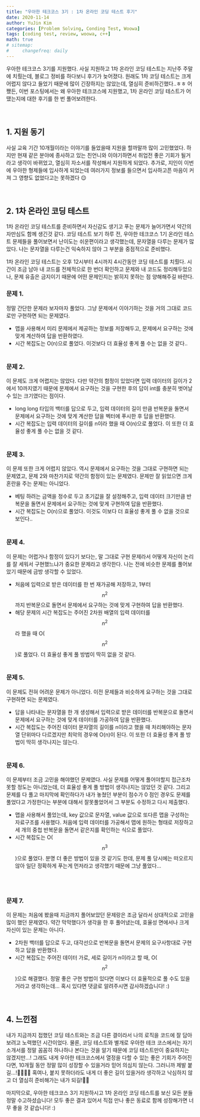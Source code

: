 ```yaml
---
title: "우아한 테크코스 3기 : 1차 온라인 코딩 테스트 후기"
date: 2020-11-14
author: YuJin Kim
categories: [Problem Solving, Conding Test, Woowa]
tags: [coding test, review, woowa, c++]
math: true
# sitemap:
#     changefreq: daily
---
```


우아한 테크코스 3기를 지원했다. 사실 지원하고 1차 온라인 코딩 테스트는 지난주 주말에 치뤘는데, 블로그 정비를 하다보니 후기가 늦어졌다. 원래도 1차 코딩 테스트는 크게 어렵지 않다고 들었기 때문에 많이 긴장하지는 않았는데, 열심히 준비하긴했다..ㅎㅎ 어쨌든, 이번 포스팅에서는 왜 우아한 테크코스에 지원했고, 1차 온라인 코딩 테스트가 어땠는지에 대한 후기를 한 번 풀어보려한다.  
<br/>
<br/>

## 1. 지원 동기

사실 교육 기간 10개월이라는 이야기를 들었을때 지원을 할까말까 많이 고민했었다. 하지만 현재 같은 분야에 종사하고 있는 친언니와 이야기하면서 취업전 좋은 기회가 될거라고 생각이 바뀌었고, 열심히 자소서를 작성해서 지원하게 되었다. 추가로, 지인이 이번에 우아한 형제들에 입사하게 되었는데 여러가지 정보를 들으면서 입사하고픈 마음이 커져 그 영향도 없었다고는 못하겠다 😌
<br/><br/><br/>

## 2. 1차 온라인 코딩 테스트

1차 온라인 코딩 테스트를 준비하면서 자신감도 생기고 푸는 문제가 늘어가면서 약간의 자만심도 함께 생긴것 같다. 코딩 테스트 보기 하루 전, 우아한 테크코스 1기 온라인 테스트 문제들을 풀어보면서 난이도는 쉬운편이라고 생각했는데, 문자열을 다루는 문제가 많았다. 나는 문자열을 다루는건 익숙하지 않아 그 부분을 중점적으로 준비했다.

1차 온라인 코딩 테스트는 오후 12시부터 4시까지 4시간동안 코딩 테스트를 치뤘다. 시간이 조금 남아 내 코드를 전체적으로 한 번더 확인하고 문제와 내 코드도 정리해두었으나, 문제 유출은 금지이기 때문에 어떤 문제인지는 밝히지 못하는 점 양해해주길 바란다.

### 문제 1.

정말 간단한 문제라 보자마자 풀었다. 그냥 문제에서 이야기하는 것을 거의 그대로 코드로만 구현하면 되는 문제였다.

- 맵을 사용해서 미리 문제에서 제공하는 정보를 저장해두고, 문제에서 요구하는 것에 맞게 계산하여 답을 반환하였다.
- 시간 복잡도는 O(n)으로 풀었다. 이것보다 더 효율성 좋게 풀 수는 없을 것 같다..
  <br/><br/>

### 문제 2.

이 문제도 크게 어렵지는 않았다. 다만 약간의 함정이 있었다면 입력 데이터의 길이가 2에서 10까지였기 때문에 문제에서 요구하는 것을 구현한 후의 답이 int를 충분히 벗어날 수 있는 크기였다는 점이다.

- long long 타입의 백터를 답으로 두고, 입력 데이터의 길이 만큼 반복문을 돌면서 문제에서 요구하는 것에 맞게 계산한 답을 벡터에 푸시한 후 답을 반환했다.
- 시간 복잡도는 입력 데이터의 길이를 n이라 했을 때 O(n)으로 풀었다. 이 또한 더 효율성 좋게 풀 수는 없을 것 같다.
  <br/><br/>

### 문제 3.

이 문제 또한 크게 어렵지 않았다. 역시 문제에서 요구하는 것을 그대로 구현하면 되는 문제였고, 문제 2와 마찬가지로 약간의 함정이 있는 문제였다. 문제만 잘 읽었으면 크게 혼란을 주는 문제는 아니었다.

- 베팅 하려는 금액을 정수로 두고 초기값을 잘 설정해주고, 입력 데이터 크기만큼 반복문을 돌면서 문제에서 요구하는 것에 맞게 구현하여 답을 반환했다.
- 시간 복잡도는 O(n)으로 풀었다. 이것도 이보다 더 효율성 좋게 풀 수 없을 것으로 보인다..
  <br/><br/>

### 문제 4.

이 문제는 어렵거나 함정이 있다기 보다는, 말 그대로 구현 문제라서 어떻게 자신이 논리를 잘 세워서 구현했느냐가 중요한 문제라고 생각한다. 나는 전에 비슷한 문제를 풀어보았기 때문에 금방 생각할 수 있었다.

- 처음에 입력으로 받은 데이터를 한 번 재가공해 저장하고, 1부터 $$n^2$$까지 반복문으로 돌면서 문제에서 요구하는 것에 맞게 구현하여 답을 반환했다.
- 해당 문제의 시간 복잡도는 주어진 2차원 배열의 입력 데이터를 $$n^2$$라 했을 때 O($$n^2$$)로 풀었다. 더 효율성 좋게 풀 방법이 딱히 없을 것 같다.
  <br/><br/>

### 문제 5.

이 문제도 전혀 어려운 문제가 아니었다. 이전 문제들과 비슷하게 요구하는 것을 그대로 구현하면 되는 문제였다.

- 답을 나타내는 문자열을 한 개 생성해서 입력으로 받은 데이터를 반복문으로 돌면서 문제에서 요구하는 것에 맞게 데이터를 가공하여 답을 반환했다.
- 시간 복잡도는 주어진 데이터 문자열의 길이를 n이라고 했을 때 처리해야하는 문자열 단위마다 다르겠지만 최악의 경우에 O(n)이 된다. 이 또한 더 효율성 좋게 풀 방법이 딱히 생각나지는 않는다.
  <br/><br/>

### 문제 6.

이 문제부터 조금 고민을 해야했던 문제였다. 사실 문제를 어떻게 풀어야할지 접근조차 못할 정도는 아니었는데, 더 효율성 좋게 풀 방법이 생각나지는 않았던 것 같다. 그리고 문제를 다 풀고 마지막에 확인하다가 내가 놓쳤던 부분이 점수가 0 점인 경우도 문제를 풀었다고 가정한다는 부분에 대해서 잘못풀었어서 그 부분도 수정하고 다시 제출했다.

- 맵을 사용해서 풀었는데, key 값으로 문자열, value 값으로 또다른 맵을 구성하는 자료구조를 사용했다. 처음에 입력 데이터를 가공해서 맵에 원하는 형태로 저장하고 세 개의 중첩 반복문을 돌면서 같은지를 확인하는 식으로 풀었다.
- 시간 복잡도는 O($$n^3$$)으로 풀었다. 분명 더 좋은 방법이 있을 것 같기도 한데, 문제 풀 당시에는 떠오르지 않아 일단 정확하게 푸는게 먼저라고 생각했기 때문에 그냥 풀었다...

<br/><br/>

### 문제 7.

이 문제는 처음에 봤을때 지금까지 풀어보았던 문제랑은 조금 달라서 상대적으로 고민을 많이 했던 문제였다. 약간 막막했다가 생각을 한 후 풀어냈는데, 효율성 면에서나 크게 자신이 있는 문제는 아니다.

- 2차원 백터를 답으로 두고, 대각선으로 반복문을 돌면서 문제의 요구사항대로 구현하고 답을 반환했다.
- 시간 복잡도는 주어진 데이터 가로, 세로 길이가 n이라고 할 때, O($$n^2$$)으로 해결했다. 정말 좋은 구현 방법이 있다면 이보다 더 효율적으로 풀 수도 있을거라고 생각하는데... 혹시 있다면 댓글로 알려주시면 감사하겠습니다! :)
  <br/><br/><br/>

## 4. 느낀점

내가 지금까지 접했던 코딩 테스트와는 조금 다른 결이라서 나의 로직을 코드에 잘 담아보려고 노력했던 시간이었다. 물론, 코딩 테스트와 별개로 우아한 테크 코스에서는 자기소개서를 정말 꼼꼼히 하나하나 본다는 것을 알기 때문에 코딩 테스트만이 중요하지는 않겠지만...! 그래도 내게 우아한 테크코스에서 열정을 다할 수 있는 좋은 기회가 주어진다면, 10개월 동안 정말 많이 성장할 수 있을거라 믿어 의심치 않는다. 그러니까 제발 붙길...!🙏🏻🙏🏻 혹여나, 붙지 못하더라도 내게 더 좋은 길이 있을거라 생각하고 낙심하지 않고 더 열심히 준비해가는 내가 되길!🙏🏻

마지막으로, 우아한 테크코스 3기 지원하시고 1차 온라인 코딩 테스트를 보신 모든 분들 정말 수고하셨습니다! 모두 좋은 결과 있어서 직접 만나 좋은 동료로 함께 성장해가면 너무 좋을 것 같습니다! :)
<br/><br/><br/>
